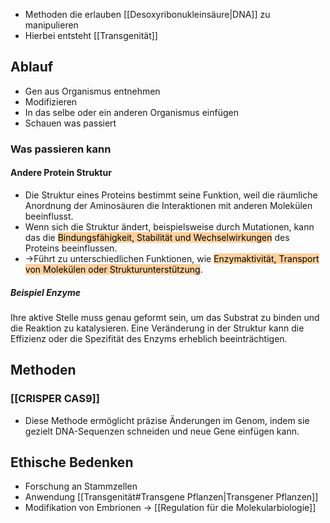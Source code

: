 - Methoden die erlauben [[Desoxyribonukleinsäure|DNA]] zu manipulieren
- Hierbei entsteht [[Transgenität]]
## Ablauf
- Gen aus Organismus entnehmen
- Modifizieren
- In das selbe oder ein anderen Organismus einfügen
- Schauen was passiert
### Was passieren kann
#### Andere Protein Struktur
- Die Struktur eines Proteins bestimmt seine Funktion, weil die räumliche Anordnung der Aminosäuren die Interaktionen mit anderen Molekülen beeinflusst.
- Wenn sich die Struktur ändert, beispielsweise durch Mutationen, kann das die <mark style="background: #FFB86CA6;">Bindungsfähigkeit, Stabilität und Wechselwirkungen</mark> des Proteins beeinflussen. 
- ->Führt zu unterschiedlichen Funktionen, wie <mark style="background: #FFB86CA6;">Enzymaktivität, Transport von Molekülen oder Strukturunterstützung</mark>. 
##### Beispiel Enzyme
Ihre aktive Stelle muss genau geformt sein, um das Substrat zu binden und die Reaktion zu katalysieren. Eine Veränderung in der Struktur kann die Effizienz oder die Spezifität des Enzyms erheblich beeinträchtigen.
## Methoden
### [[CRISPER CAS9]]
- Diese Methode ermöglicht präzise Änderungen im Genom, indem sie gezielt DNA-Sequenzen schneiden und neue Gene einfügen kann.
## Ethische Bedenken
- Forschung an Stammzellen
- Anwendung [[Transgenität#Transgene Pflanzen|Transgener Pflanzen]]
- Modifikation von Embrionen
-> [[Regulation für die Molekularbiologie]]